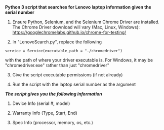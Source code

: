 **Python 3 script that searches for Lenovo laptop information given the serial number**

1) Ensure Python, Selenium, and the Selenium Chrome Driver are installed. The Chrome Driver download will vary (Mac, Linux, Windows): https://googlechromelabs.github.io/chrome-for-testing/

2) In "LenovoSearch.py", replace the following 
```
service = Service(executable_path = "./chromedriver") 
```
with the path of where your driver executable is. For Windows, it may be "chromedriver.exe" rather than just "chromedriver"

3) Give the script executable permissions (if not already)

4) Run the script with the laptop serial number as the argument

***The script gives you the following information***

1) Device Info (serial #, model)
   
2) Warranty Info (Type, Start, End)
   
3) Spec Info (processor, memory, os, etc.)
   
